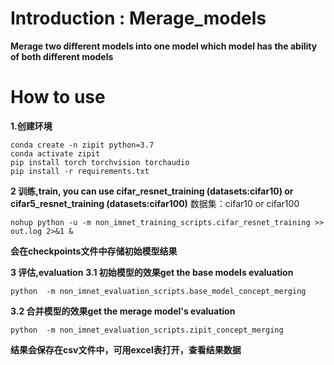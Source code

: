 # Introduction : Merage_models

**Merage two different  models into one model which model has the ability of both different models**

# How to use

**1.创建环境**

```
conda create -n zipit python=3.7
conda activate zipit
pip install torch torchvision torchaudio
pip install -r requirements.txt
```

**2 训练,train, you can use cifar_resnet_training (datasets:cifar10) or cifar5_resnet_training (datasets:cifar100)**
数据集：cifar10 or cifar100
```
nohup python -u -m non_imnet_training_scripts.cifar_resnet_training >> out.log 2>&1 & 
```

**会在checkpoints文件中存储初始模型结果**

**3 评估,evaluation**
**3.1 初始模型的效果get the base models evaluation**

```
python  -m non_imnet_evaluation_scripts.base_model_concept_merging
```

**3.2 合并模型的效果get the merage model's evaluation**

```
python  -m non_imnet_evaluation_scripts.zipit_concept_merging
```

**结果会保存在csv文件中，可用excel表打开，查看结果数据**

